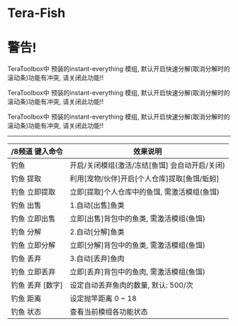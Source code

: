 Tera-Fish
======

# 警告!

TeraToolbox中 预装的instant-everything 模组, 默认开启快速分解(取消分解时的滚动条)功能有冲突, 请关闭此功能!!

TeraToolbox中 预装的instant-everything 模组, 默认开启快速分解(取消分解时的滚动条)功能有冲突, 请关闭此功能!!

TeraToolbox中 预装的instant-everything 模组, 默认开启快速分解(取消分解时的滚动条)功能有冲突, 请关闭此功能!!

------

/8频道 键入命令 | 效果说明
--- | ---
钓鱼 | 开启/关闭模组(激活/冻结[鱼饵] 会自动开启/关闭)
钓鱼 提取 | 利用[宠物/伙伴]开启[个人仓库]提取[鱼饵/蚯蚓]
钓鱼 立即提取 | 立即[提取]个人仓库中的鱼饵, 需激活模组(鱼饵)
钓鱼 出售 | 1.自动[出售]鱼类
钓鱼 立即出售 | 立即[出售]背包中的鱼类, 需激活模组(鱼饵)
钓鱼 分解 | 2.自动[分解]鱼类
钓鱼 立即分解 | 立即[分解]背包中的鱼类, 需激活模组(鱼饵)
钓鱼 丢弃 | 3.自动[丢弃]鱼肉
钓鱼 立即丢弃 | 立即[丢弃]背包中的鱼肉, 需激活模组(鱼饵)
钓鱼 丢弃 [数字] | 设定自动丢弃鱼肉的数量, 默认: 500/次
钓鱼 距离 | 设定抛竿距离 0 ~ 18
钓鱼 状态 | 查看当前模组各功能状态
